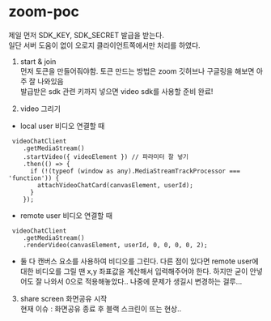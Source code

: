 # zoom-poc

제일 먼저 SDK_KEY, SDK_SECRET 발급을 받는다.   
일단 서버 도움이 없이 오로지 클라이언트쪽에서만 처리를 하였다.   

1. start & join   
먼저 토큰을 만들어줘야함. 토큰 만드는 방법은 zoom 깃허브나 구글링을 해보면 아주 잘 나와있음   
발급받은 sdk 관련 키까지 넣으면 video sdk를 사용할 준비 완료!


2. video 그리기     
* local user 비디오 연결할 때
```  
 videoChatClient
    .getMediaStream()
    .startVideo({ videoElement }) // 파라미터 잘 넣기
    .then(() => {
      if (!(typeof (window as any).MediaStreamTrackProcessor === 'function')) {
        attachVideoChatCard(canvasElement, userId);
      }
    });
```    
* remote user 비디오 연결할 때   
```
 videoChatClient
    .getMediaStream()
    .renderVideo(canvasElement, userId, 0, 0, 0, 0, 2);
```    
- 둘 다 캔버스 요소를 사용하여 비디오를 그린다. 다른 점이 있다면 remote user에 대한 비디오를 그릴 땐 x,y 좌표값을 계산해서 입력해주어야 한다. 하지만 굳이 안넣어도 잘 나와서 0으로 적용해놓았다.. 나중에 문제가 생길시 변경하는 걸루...   

3. share screen 화면공유 시작   
현재 이슈 : 화면공유 종료 후 블랙 스크린이 뜨는 현상.. 
